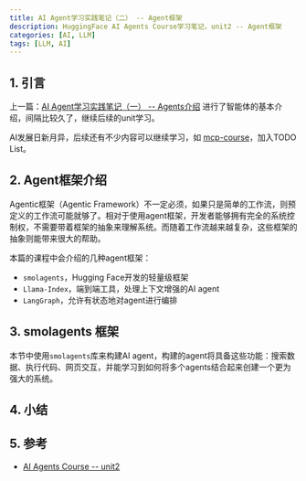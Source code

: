 ```yaml
---
title: AI Agent学习实践笔记（二） -- Agent框架
description: HuggingFace AI Agents Course学习笔记，unit2 -- Agent框架
categories: [AI, LLM]
tags: [LLM, AI]
---
```


## 1. 引言

上一篇：[AI Agent学习实践笔记（一） -- Agents介绍](https://xiaodongq.github.io/2025/02/12/ai-agent-learn/) 进行了智能体的基本介绍，间隔比较久了，继续后续的unit学习。

AI发展日新月异，后续还有不少内容可以继续学习，如 [mcp-course](https://huggingface.co/learn/mcp-course/unit0/introduction)，加入TODO List。

## 2. Agent框架介绍

Agentic框架（Agentic Framework）不一定必须，如果只是简单的工作流，则预定义的工作流可能就够了。相对于使用agent框架，开发者能够拥有完全的系统控制权，不需要带着框架的抽象来理解系统。而随着工作流越来越复杂，这些框架的抽象则能带来很大的帮助。

本篇的课程中会介绍的几种agent框架：
* `smolagents`，Hugging Face开发的轻量级框架
* `Llama-Index`，端到端工具，处理上下文增强的AI agent
* `LangGraph`，允许有状态地对agent进行编排

## 3. smolagents 框架

本节中使用`smolagents`库来构建AI agent，构建的agent将具备这些功能：搜索数据、执行代码、网页交互，并能学习到如何将多个agents结合起来创建一个更为强大的系统。


## 4. 小结


## 5. 参考

* [AI Agents Course -- unit2](https://huggingface.co/learn/agents-course/unit2/introduction)

